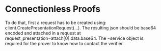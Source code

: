 # Connectionless Proofs

To do that, first a request has to be created using: client.CreatePresentationRequest(...). The resulting json should be base64 encoded and attached in a request at request_presentation~attach[0].data.base64. The ~service object is required for the prover to know how to contact the verifier.
